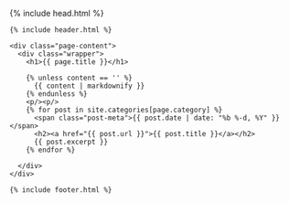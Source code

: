 <!DOCTYPE html>
<html lang="en">

  {% include head.html %}

  <body>

    {% include header.html %}

    <div class="page-content">
      <div class="wrapper">
        <h1>{{ page.title }}</h1>

        {% unless content == '' %}
          {{ content | markdownify }}
        {% endunless %}
        <p/><p/>
        {% for post in site.categories[page.category] %}
          <span class="post-meta">{{ post.date | date: "%b %-d, %Y" }}</span>
          <h2><a href="{{ post.url }}">{{ post.title }}</a></h2>
          {{ post.excerpt }}
        {% endfor %}

      </div>
    </div>

    {% include footer.html %}

  </body>

</html>



